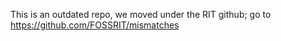 This is an outdated repo, we moved under the RIT github; go to https://github.com/FOSSRIT/mismatches
